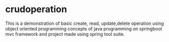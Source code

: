 # crudoperation
This is a demonstration of basic create, read, update,delete operation using object oriented programming concepts of java programming on springboot mvc framework and project made using spring tool suite.
